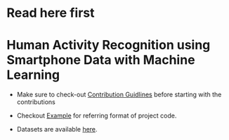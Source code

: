 # Read here first

# Human Activity Recognition using Smartphone Data with Machine Learning

- Make sure to check-out <a href="https://github.com/GDSC-AUM/OpenOcto-AI-ML/blob/main/contibuting.md">Contribution Guidlines</a> before starting with the contributions

- Checkout <a href="https://github.com/GDSC-AUM/OpenOcto-AI-ML/blob/main/example/example.ipynb">Example</a> for referring format of project code.

- Datasets are available <a href="https://github.com/GDSC-AUM/datasets/tree/main/Human-activity-data">here</a>. 
    
